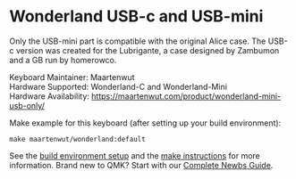 Wonderland USB-c and USB-mini
======

Only the USB-mini part is compatible with the original Alice case. The USB-c version was created for the Lubrigante, a case designed by Zambumon and a GB run by homerowco.

Keyboard Maintainer: Maartenwut<br>
Hardware Supported: Wonderland-C and Wonderland-Mini<br>
Hardware Availability: https://maartenwut.com/product/wonderland-mini-usb-only/<br>

Make example for this keyboard (after setting up your build environment):

    make maartenwut/wonderland:default

See the [build environment setup](https://docs.qmk.fm/#/getting_started_build_tools) and the [make instructions](https://docs.qmk.fm/#/getting_started_make_guide) for more information. Brand new to QMK? Start with our [Complete Newbs Guide](https://docs.qmk.fm/#/newbs).
